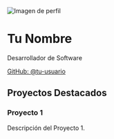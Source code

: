<body class="bg-gray-100 font-sans">

  <div class="container mx-auto mt-8 p-8 bg-white shadow-md rounded-md">
    <img src="tu-imagen-de-perfil.jpg" alt="Imagen de perfil" class="w-16 h-16 rounded-full mx-auto mb-4">
    <h1 class="text-2xl font-bold text-center">Tu Nombre</h1>
    <p class="text-gray-600 text-center">Desarrollador de Software</p>
    <div class="flex justify-center mt-4">
      <a href="https://github.com/tu-usuario" target="_blank" class="text-blue-500 hover:underline">
        GitHub: @tu-usuario
      </a>
    </div>
    <div class="mt-8">
      <h2 class="text-lg font-bold mb-4">Proyectos Destacados</h2>
      <div class="grid grid-cols-1 md:grid-cols-2 lg:grid-cols-3 gap-8">
        <!-- Aquí puedes colocar tus proyectos con descripciones y enlaces -->
        <div class="bg-gray-200 p-4 rounded-md">
          <h3 class="font-semibold text-lg">Proyecto 1</h3>
          <p class="text-gray-600">Descripción del Proyecto 1.</p>
        </div>
        <!-- Agrega más proyectos según sea necesario -->
      </div>
    </div>
  </div>
</body>
